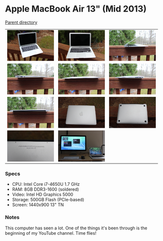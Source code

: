 # Apple MacBook Air 13" (Mid 2013)
[Parent directory](../index.md)

<table>
  <tr>
    <td><img src='IMG_6770.JPG'/></td>
    <td><img src='IMG_6772.JPG'/></td>
    <td><img src='IMG_6773.JPG'/></td>
  </tr>
  <tr>
    <td><img src='IMG_6774.JPG'/></td>
    <td><img src='IMG_6775.JPG'/></td>
    <td><img src='IMG_6776.JPG'/></td>
  </tr>
  <tr>
    <td><img src='IMG_6777.JPG'/></td>
    <td><img src='IMG_6778.JPG'/></td>
    <td><img src='IMG_6779.JPG'/></td>
  </tr>
  <tr>
    <td><img src='IMG_6780.JPG'/></td>
    <td><img src='IMG_6782.JPG'/></td>
  </tr>
</table>

### Specs

* CPU: Intel Core i7-4650U 1.7 GHz
* RAM: 8GB DDR3-1600 (soldered)
* Video: Intel HD Graphics 5000
* Storage: 500GB Flash (PCIe-based)
* Screen: 1440x900 13" TN

### Notes
This computer has seen a lot. One of the things it's been through is the beginning of my YouTube channel. Time flies!